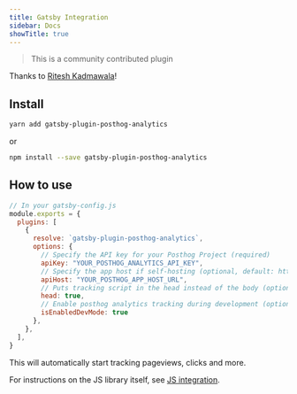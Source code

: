 ```yaml
---
title: Gatsby Integration
sidebar: Docs
showTitle: true
---
```


> This is a community contributed plugin

Thanks to [Ritesh Kadmawala](https://github.com/kgritesh/gatsby-plugin-posthog-analytics/)!

## Install

```bash
yarn add gatsby-plugin-posthog-analytics
```

or

```bash
npm install --save gatsby-plugin-posthog-analytics
```

## How to use

```js
// In your gatsby-config.js
module.exports = {
  plugins: [
    {
      resolve: `gatsby-plugin-posthog-analytics`,
      options: {
        // Specify the API key for your Posthog Project (required)
        apiKey: "YOUR_POSTHOG_ANALYTICS_API_KEY",
	    // Specify the app host if self-hosting (optional, default: https://app.posthog.com)
	    apiHost: "YOUR_POSTHOG_APP_HOST_URL",
        // Puts tracking script in the head instead of the body (optional, default: true)
        head: true,
	    // Enable posthog analytics tracking during development (optional, default: false)
	    isEnabledDevMode: true
      },
    },
  ],
}
```

This will automatically start tracking pageviews, clicks and more.

For instructions on the JS library itself, see [JS integration](/integrations/js-integration).
